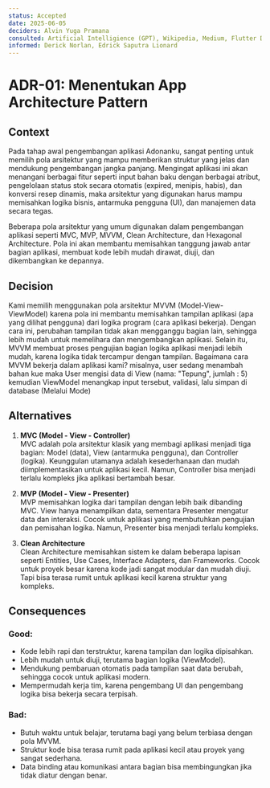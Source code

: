 ```yaml
---
status: Accepted
date: 2025-06-05
deciders: Alvin Yuga Pramana
consulted: Artificial Intelligience (GPT), Wikipedia, Medium, Flutter Documentation
informed: Derick Norlan, Edrick Saputra Lionard
---
```


# ADR-01: Menentukan App Architecture Pattern

## Context
Pada tahap awal pengembangan aplikasi Adonanku, sangat penting untuk memilih pola arsitektur yang mampu memberikan struktur yang jelas dan mendukung pengembangan jangka panjang. Mengingat aplikasi ini akan menangani berbagai fitur seperti input bahan baku dengan berbagai atribut, pengelolaan status stok secara otomatis (expired, menipis, habis), dan konversi resep dinamis, maka arsitektur yang digunakan harus mampu memisahkan logika bisnis, antarmuka pengguna (UI), dan manajemen data secara tegas. 

Beberapa pola arsitektur yang umum digunakan dalam pengembangan aplikasi seperti MVC, MVP, MVVM, Clean Architecture, dan Hexagonal Architecture. Pola ini akan membantu memisahkan tanggung jawab antar bagian aplikasi, membuat kode lebih mudah dirawat, diuji, dan dikembangkan ke depannya.


## Decision
Kami memilih menggunakan pola arsitektur MVVM (Model-View-ViewModel) karena pola ini membantu memisahkan tampilan aplikasi (apa yang dilihat pengguna) dari logika program (cara aplikasi bekerja). Dengan cara ini, perubahan tampilan tidak akan mengganggu bagian lain, sehingga lebih mudah untuk memelihara dan mengembangkan aplikasi. Selain itu, MVVM membuat proses pengujian bagian logika aplikasi menjadi lebih mudah, karena logika tidak tercampur dengan tampilan. Bagaimana cara MVVM bekerja dalam aplikasi kami? misalnya, user sedang menambah bahan kue maka User mengisi data di View (nama: "Tepung", jumlah : 5) kemudian ViewModel menangkap input tersebut, validasi, lalu simpan di database (Melalui Mode)

## Alternatives
1. **MVC (Model - View - Controller)**<br>
    MVC adalah pola arsitektur klasik yang membagi aplikasi menjadi tiga bagian: Model (data), View (antarmuka pengguna), dan Controller (logika). Keunggulan utamanya adalah kesederhanaan dan mudah diimplementasikan untuk aplikasi kecil. Namun, Controller bisa menjadi terlalu kompleks jika aplikasi bertambah besar.

2. **MVP (Model - View - Presenter)**<br>
    MVP memisahkan logika dari tampilan dengan lebih baik dibanding MVC. View hanya menampilkan data, sementara Presenter mengatur data dan interaksi. Cocok untuk aplikasi yang membutuhkan pengujian dan pemisahan logika. Namun, Presenter bisa menjadi terlalu kompleks.

3. **Clean Architecture**<br>
    Clean Architecture memisahkan sistem ke dalam beberapa lapisan seperti Entities, Use Cases, Interface Adapters, dan Frameworks. Cocok untuk proyek besar karena kode jadi sangat modular dan mudah diuji. Tapi bisa terasa rumit untuk aplikasi kecil karena struktur yang kompleks.

## Consequences
### Good:
- Kode lebih rapi dan terstruktur, karena tampilan dan logika dipisahkan.
- Lebih mudah untuk diuji, terutama bagian logika (ViewModel).
- Mendukung pembaruan otomatis pada tampilan saat data berubah, sehingga cocok untuk aplikasi modern.
- Mempermudah kerja tim, karena pengembang UI dan pengembang logika bisa bekerja secara terpisah.

### Bad:
- Butuh waktu untuk belajar, terutama bagi yang belum terbiasa dengan pola MVVM.
- Struktur kode bisa terasa rumit pada aplikasi kecil atau proyek yang sangat sederhana.
- Data binding atau komunikasi antara bagian bisa membingungkan jika tidak diatur dengan benar.